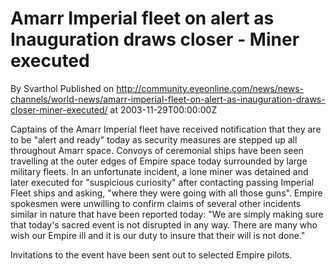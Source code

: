# Amarr Imperial fleet on alert as Inauguration draws closer - Miner executed
By Svarthol
Published on http://community.eveonline.com/news/news-channels/world-news/amarr-imperial-fleet-on-alert-as-inauguration-draws-closer-miner-executed/ at 2003-11-29T00:00:00Z

Captains of the Amarr Imperial fleet have received notification that they are to be "alert and ready" today as security measures are stepped up all throughout Amarr space. Convoys of ceremonial ships have been seen travelling at the outer edges of Empire space today surrounded by large military fleets. In an unfortunate incident, a lone miner was detained and later executed for "suspicious curiosity" after contacting passing Imperial Fleet ships and asking, "where they were going with all those guns". Empire spokesmen were unwilling to confirm claims of several other incidents similar in nature that have been reported today: "We are simply making sure that today's sacred event is not disrupted in any way. There are many who wish our Empire ill and it is our duty to insure that their will is not done."  
  
Invitations to the event have been sent out to selected Empire pilots.


